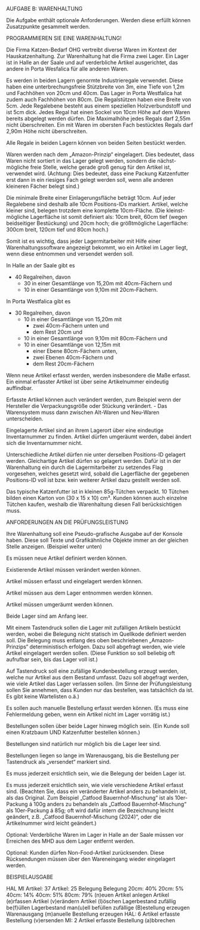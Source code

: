 AUFGABE B: WARENHALTUNG

Die Aufgabe enthält optionale Anforderungen. Werden diese erfüllt können Zusatzpunkte gesammelt werden.

PROGRAMMIEREN SIE EINE WARENHALTUNG!

Die Firma Katzen-Bedarf OHG vertreibt diverse Waren im Kontext der Hauskatzenhaltung. Zur Warenhaltung hat die Firma zwei Lager. Ein Lager ist in Halle an der Saale und auf verderbliche Artikel ausgerichtet, das andere in Porta Wesfalica für alle anderen Waren.

Es werden in beiden Lagern genormte Industrieregale verwendet. Diese haben eine unterbrechungsfreie Stützbreite von 3m, eine Tiefe von 1,2m und Fachhöhen von 20cm und 40cm. Das Lager in Porta Westfalica hat zudem auch Fachhöhen von 80cm. Die Regalstützen haben eine Breite von 5cm. Jede Regalebene besteht aus einem speziellen Holzverbundstoff und ist 5cm dick. Jedes Regal hat einen Sockel von 10cm Höhe auf dem Waren bereits abgelegt werden dürfen. Die Maximalhöhe jedes Regals darf 2,55m nicht überschreiten. Ein mit Waren im obersten Fach bestücktes Regals darf 2,90m Höhe nicht überschreiten.

Alle Regale in beiden Lagern können von beiden Seiten bestückt werden.

Waren werden nach dem „Amazon-Prinzip“ eingelagert. Dies bedeutet, dass Waren nicht sortiert in das Lager gelegt werden, sondern die nächst-mögliche freie Stelle, welche gerade groß genug für den Artikel ist, verwendet wird.
(Achtung: Dies bedeutet, dass eine Packung Katzenfutter erst dann in ein riesiges Fach gelegt werden soll, wenn alle anderen kleineren Fächer belegt sind.)

Die minimale Breite einer Einlagerungsfläche beträgt 10cm. Auf jeder Regalebene sind deshalb alle 10cm Positions-IDs markiert. Artikel, welche kleiner sind, belegen trotzdem eine komplette 10cm-Fläche.
(Die kleinst-mögliche Lagerfläche ist somit definiert als: 10cm breit, 60cm tief (wegen beidseitiger Bestückung) und 20cm hoch; die größtmögliche Lagerfläche: 300cm breit, 120cm tief und 80cm hoch.)

Somit ist es wichtig, dass jeder Lagermitarbeiter mit Hilfe einer Warenhaltungssoftware angezeigt bekommt, wo ein Artikel im Lager liegt, wenn diese entnommen und versendet werden soll.

In Halle an der Saale gibt es
* 40 Regalreihen, davon
    * 30 in einer Gesamtlänge von 15,20m mit 40cm-Fächern und
    * 10 in einer Gesamtlänge von 9,10m mit 20cm-Fächern.

In Porta Westfalica gibt es
* 30 Regalreihen, davon
    * 10 in einer Gesamtlänge von 15,20m mit
        * zwei 40cm-Fächern unten und
        * dem Rest 20cm und
    * 10 in einer Gesamtlänge von 9,10m mit 80cm-Fächern und
    * 10 in einer Gesamtlänge von 12,15m mit
        * einer Ebene 80cm-Fächern unten,
        * zwei Ebenen 40cm-Fächern und
        * dem Rest 20cm-Fächern

Wenn neue Artikel erfasst werden, werden insbesondere die Maße erfasst. Ein einmal erfasster Artikel ist über seine Artikelnummer eindeutig auffindbar.

Erfasste Artikel können auch verändert werden, zum Beispiel wenn der Hersteller die Verpackungsgröße oder Stückung verändert. - Das Warensystem muss dann zwischen Alt-Waren und Neu-Waren unterscheiden.

Eingelagerte Artikel sind an ihrem Lagerort über eine eindeutige Inventarnummer zu finden. Artikel dürfen umgeräumt werden, dabei ändert sich die Inventarnummer nicht.

Unterschiedliche Artikel dürfen nie unter derselben Positions-ID gelagert werden. Gleichartige Artikel dürfen so gelagert werden. Dafür ist in der Warenhaltung ein durch die Lagermitarbeiter zu setzendes Flag vorgesehen, welches gesetzt wird, sobald die Lagerfläche der gegebenen Positions-ID voll ist bzw. kein weiterer Artikel dazu gestellt werden soll.

Das typische Katzenfutter ist in kleinen 85g-Tütchen verpackt. 10 Tütchen bilden einen Karton von (30 x 15 x 10) cm³. Kunden können auch einzelne Tütchen kaufen, weshalb die Warenhaltung diesen Fall berücksichtigen muss.


ANFORDERUNGEN AN DIE PRÜFUNGSLEISTUNG

Ihre Warenhaltung soll eine Pseudo-grafische Ausgabe auf der Konsole haben. Diese soll Texte und Grafikähnliche Objekte immer an der gleichen Stelle anzeigen. (Beispiel weiter unten)

Es müssen neue Artikel definiert werden können.

Existierende Artikel müssen verändert werden können.

Artikel müssen erfasst und eingelagert werden können.

Artikel müssen aus dem Lager entnommen werden können.

Artikel müssen umgeräumt werden können.

Beide Lager sind am Anfang leer.

Mit einem Tastendruck sollen die Lager mit zufälligen Artikeln bestückt werden, wobei die Belegung nicht statisch im Quellkode definiert werden soll. Die Belegung muss entlang des oben beschriebenen „Amazon-Prinzips“ deterministisch erfolgen. Dazu soll abgefragt werden, wie viele Artikel eingelagert werden sollen.
(Diese Funktion so soll beliebig oft aufrufbar sein, bis das Lager voll ist.)

Auf Tastendruck soll eine zufällige Kundenbestellung erzeugt werden, welche nur Artikel aus dem Bestand umfasst. Dazu soll abgefragt werden, wie viele Artikel das Lager verlassen sollen.
(Im Sinne der Prüfungsleistung sollen Sie annehmen, dass Kunden nur das bestellen, was tatsächlich da ist. Es gibt keine Wartelisten o.ä.)

Es sollen auch manuelle Bestellung erfasst werden können.
(Es muss eine Fehlermeldung geben, wenn ein Artikel nicht im Lager vorrätig ist.)

Bestellungen sollen über beide Lager hinweg möglich sein.
(Ein Kunde soll einen Kratzbaum UND Katzenfutter bestellen können.)

Bestellungen sind natürlich nur möglich bis die Lager leer sind.

Bestellungen liegen so lange im Warenausgang, bis die Bestellung per Tastendruck als „versendet“ markiert sind.

Es muss jederzeit ersichtlich sein, wie die Belegung der beiden Lager ist.

Es muss jederzeit ersichtlich sein, wie viele verschiedene Artikel erfasst sind.
(Beachten Sie, dass ein veränderter Artikel anders zu behandeln ist, als das Original. Zum Beispiel „Catfood Bauernhof-Mischung“ ist als 10er-Packung á 100g anders zu behandeln als „Catfood Bauernhof-Mischung“ als 10er-Packung á 85g; oft wird dafür intern die Bezeichnung leicht geändert, z.B. „Catfood Bauernhof-Mischung (2024)“, oder die Artikelnummer wird leicht geändert.)

Optional: Verderbliche Waren im Lager in Halle an der Saale müssen vor Erreichen des MHD aus dem Lager entfernt werden.

Optional: Kunden dürfen Non-Food-Artikel zurücksenden. Diese Rücksendungen müssen über den Wareneingang wieder eingelagert werden.


BEISPIELAUSGABE

HAL                             MI
Artikel:   37                   Artikel:   25
Belegung                        Belegung
    20cm:  40%                      20cm:   5%
    40cm:  14%                      40cm:  51%
                                    80cm:  79%
(n)euen Artikel anlegen
Artikel (e)rfassen
Artikel (v)erändern
Artikel (l)öschen
Lagerbestand zufällig be(f)üllen
Lagerbestand man(u)ell befüllen
zufällige (B)estellung erzeugen                  Warenausgang
(m)anuelle Bestellung erzeugen                            HAL:  6 Artikel
erfasste Bestellung (v)ersenden                            MI:  2 Artikel
erfasste Bestellung (a)bbrechen
